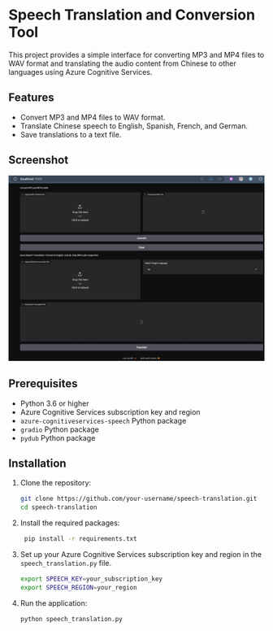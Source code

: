 # Speech Translation and Conversion Tool

This project provides a simple interface for converting MP3 and MP4 files to WAV format and translating the audio content from Chinese to other languages using Azure Cognitive Services.

## Features

- Convert MP3 and MP4 files to WAV format.
- Translate Chinese speech to English, Spanish, French, and German.
- Save translations to a text file.

## Screenshot

![Screenshot](https://github.com/SharkTal/speech-translation/blob/main/Frontend_Screenshot.png)

## Prerequisites

- Python 3.6 or higher
- Azure Cognitive Services subscription key and region
- `azure-cognitiveservices-speech` Python package
- `gradio` Python package
- `pydub` Python package

## Installation

1. Clone the repository:
   ```bash
   git clone https://github.com/your-username/speech-translation.git
   cd speech-translation

2. Install the required packages:
   ```bash
    pip install -r requirements.txt

3. Set up your Azure Cognitive Services subscription key and region in the `speech_translation.py` file.
    ```bash
    export SPEECH_KEY=your_subscription_key
    export SPEECH_REGION=your_region

4. Run the application:
   ```bash
   python speech_translation.py
